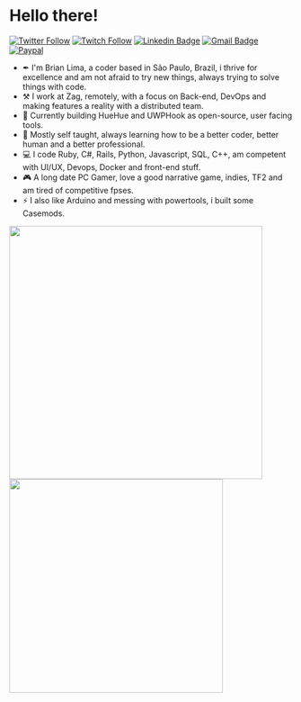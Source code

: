 # Hello there!

[![Twitter Follow](https://img.shields.io/twitter/follow/brianostorm?color=d83a7c&logoColor=d83a7c&style=flat-square&logo=Twitter)](https://twitter.com/brianostorm)
[![Twitch Follow](https://img.shields.io/badge/-t.tv/brianostorm-9046ff?style=flat-square&logo=twitch&logoColor=white)](https://twitch.tv/brianostorm)
[![Linkedin Badge](https://img.shields.io/badge/-LinkedIn-blue?style=flat-square&logo=Linkedin&logoColor=white&link=https://www.linkedin.com/in/brianodev/)](https://www.linkedin.com/in/brianodev/)
[![Gmail Badge](https://img.shields.io/badge/-Gmail-c14438?style=flat-square&logo=Gmail&logoColor=white&link=mailto:opa@briano.dev)](mailto:opa@briano.dev/)
[![Paypal](https://img.shields.io/badge/-Paypal-012169?style=flat-square&logo=Paypal)](https://www.paypal.com/cgi-bin/webscr?cmd=_s-xclick&hosted_button_id=9YPV3FHEFRAUQ) 

- ✒ I'm Brian Lima, a coder based in São Paulo, Brazil, i thrive for excellence and am not afraid to try new things, always trying to solve things with code.
- ⚒ I work at Zag, remotely, with a focus on Back-end, DevOps and making features a reality with a distributed team.
- 🔭 Currently building HueHue and UWPHook as open-source, user facing tools.
- 🌱 Mostly self taught, always learning how to be a better coder, better human and a better professional.
- 💻 I code Ruby, C#, Rails, Python, Javascript, SQL, C++, am competent with UI/UX, Devops, Docker and front-end stuff.
- 🎮 A long date PC Gamer, love a good narrative game, indies, TF2 and am tired of competitive fpses.
- ⚡ I also like Arduino and messing with powertools, i built some Casemods.

<img src='https://wakatime.com/share/@brianostorm/d9aaa648-303a-4a12-97ea-ca87ee2561dc.svg' width="450" align="left" >

<img src='https://github-readme-stats.vercel.app/api?username=brianlima&show_icons=true&theme=radical&count_private=true&hide=contribs' width="380" >

